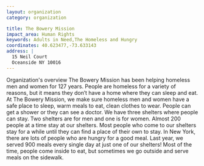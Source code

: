 ```yaml
---
layout: organization
category: organization

title: The Bowery Mission
impact_area: Human Rights
keywords: Adults in Need,The Homeless and Hungry
coordinates: 40.623477,-73.633143
address: |
  15 Neil Court
  Oceanside NY 10016
---
```

Organization's overview
The Bowery Mission has been helping homeless men and women for 127 years.  People are homeless for a variety of reasons, but it means they don’t have a home where they can sleep and eat.  At The Bowery Mission, we make sure homeless men and women have a safe place to sleep, warm meals to eat, clean clothes to wear.  People can get a shower or they can see a doctor.  We have three shelters where people can stay.  Two shelters are for men and one is for women.  Almost 200 people at a time stay at our shelters.  Most people who come to our shelters stay for a while until they can find a place of their own to stay.  In New York, there are lots of people who are hungry for a good meal.  Last year, we served 900 meals every single day at just one of our shelters!  Most of the time, people come inside to eat, but sometimes we go outside and serve meals on the sidewalk.